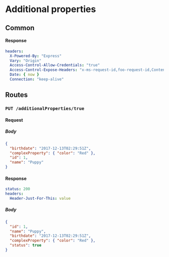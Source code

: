 # Additional properties

## Common

#### Response

```yaml
headers:
  X-Powered-By: "Express"
  Vary: "Origin"
  Access-Control-Allow-Credentials: "true"
  Access-Control-Expose-Headers: "x-ms-request-id,foo-request-id,Content-Type,value,Location,Azure-AsyncOperation,Retry-After"
  Date: { now }
  Connection: "keep-alive"
```

## Routes

### `PUT /additionalProperties/true`

#### Request

##### Body

```json
{
  "birthdate": "2017-12-13T02:29:51Z",
  "complexProperty": { "color": "Red" },
  "id": 1,
  "name": "Puppy"
}
```

#### Response

```yaml
status: 200
headers:
  Header-Just-For-This: value
```

##### Body

```json
{
  "id": 1,
  "name": "Puppy",
  "birthdate": "2017-12-13T02:29:51Z",
  "complexProperty": { "color": "Red" },
  "status": true
}
```
